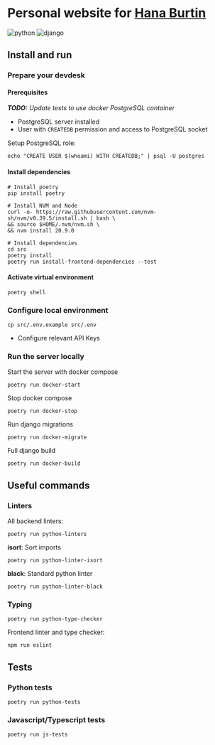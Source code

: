 # Personal website for [Hana Burtin](https://hanaburtin.net/)

![python](https://img.shields.io/static/v1?label=Python&message=3.11&logo=Python&color=3776AB)
![django](https://img.shields.io/static/v1?label=Django&message=4.2&logo=Django&color=092E20)

## Install and run

### Prepare your devdesk

#### Prerequisites

_**TODO:** Update tests to use docker PostgreSQL container_

* PostgreSQL server installed
* User with `CREATEDB` permission and access to PostgreSQL socket

Setup PostgreSQL role:
```shell
echo "CREATE USER $(whoami) WITH CREATEDB;" | psql -U postgres
```

#### Install dependencies
```shell
# Install poetry
pip install poetry

# Install NVM and Node
curl -o- https://raw.githubusercontent.com/nvm-sh/nvm/v0.39.5/install.sh | bash \
&& source $HOME/.nvm/nvm.sh \
&& nvm install 20.9.0

# Install dependencies
cd src
poetry install
poetry run install-frontend-dependencies --test
```

#### Activate virtual environment
```shell
poetry shell
```

### Configure local environment

```shell
cp src/.env.example src/.env
```

* Configure relevant API Keys

### Run the server locally

Start the server with docker compose
```shell
poetry run docker-start
```

Stop docker compose
```shell
poetry run docker-stop
```

Run django migrations
```shell
poetry run docker-migrate
```

Full django build
```shell
poetry run docker-build
```

## Useful commands

### Linters

All backend linters:
```shell
poetry run python-linters
```

**isort**: Sort imports
```shell
poetry run python-linter-isort
```

**black**: Standard python linter
```shell
poetry run python-linter-black
```

### Typing
```shell
poetry run python-type-checker
```

Frontend linter and type checker:
```shell
npm run eslint
```

## Tests

### Python tests
```shell
poetry run python-tests
```

### Javascript/Typescript tests
```shell
poetry run js-tests
```
